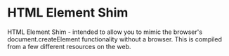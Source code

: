# HTML Element Shim
HTML Element Shim - intended to allow you to mimic the browser's document.createElement functionality without a browser.
This is compiled from a few different resources on the web.
